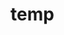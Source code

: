 # temp

































































































































































































































































































































































































































































































